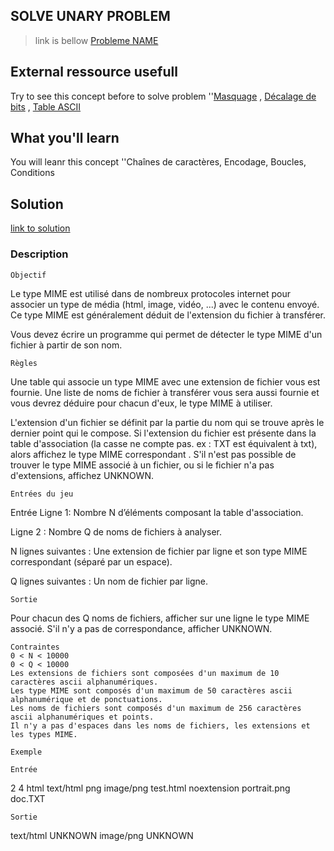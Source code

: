 ## SOLVE UNARY PROBLEM
 >link is bellow
[Probleme NAME](https://www.codingame.com/ide/puzzle/mime-type)

## External ressource usefull
Try to see this concept before to solve problem
 ''[Masquage](https://fr.wikipedia.org/wiki/Masquage) , [Décalage de bits](https://fr.wikipedia.org/wiki/Op%C3%A9ration_bit_%C3%A0_bit#D.C3.A9calages_de_bit) , [Table ASCII](http://ascii.cl/)

## What you'll learn
You will leanr this concept
 ''Chaînes de caractères, Encodage, Boucles, Conditions

## Solution
[link to solution](./nameOfFile-Solution.js)

### Description

    Objectif
Le type MIME est utilisé dans de nombreux protocoles internet pour associer un type de média (html, image, vidéo, ...) avec le contenu envoyé. Ce type MIME est généralement déduit de l'extension du fichier à transférer.

Vous devez écrire un programme qui permet de détecter le type MIME d'un fichier à partir de son nom.

    Règles
Une table qui associe un type MIME avec une extension de fichier vous est fournie. Une liste de noms de fichier à transférer vous sera aussi fournie et vous devrez déduire pour chacun d'eux, le type MIME à utiliser.

L'extension d'un fichier se définit par la partie du nom qui se trouve après le dernier point qui le compose.
Si l'extension du fichier est présente dans la table d'association (la casse ne compte pas. ex : TXT est équivalent à txt), alors affichez le type MIME correspondant . S'il n'est pas possible de trouver le type MIME associé à un fichier, ou si le fichier n'a pas d'extensions, affichez UNKNOWN.

    Entrées du jeu
Entrée
Ligne 1: Nombre N d’éléments composant la table d'association. 

Ligne 2 : Nombre Q de noms de fichiers à analyser.

N lignes suivantes : Une extension de fichier par ligne et son type MIME correspondant (séparé par un espace).

Q lignes suivantes : Un nom de fichier par ligne.

    Sortie
Pour chacun des Q noms de fichiers, afficher sur une ligne le type MIME associé. S'il n'y a pas de correspondance, afficher UNKNOWN.

    Contraintes
    0 < N < 10000
    0 < Q < 10000
    Les extensions de fichiers sont composées d'un maximum de 10 caractères ascii alphanumériques.
    Les type MIME sont composés d'un maximum de 50 caractères ascii alphanumérique et de ponctuations.
    Les noms de fichiers sont composés d'un maximum de 256 caractères ascii alphanumériques et points.
    Il n'y a pas d'espaces dans les noms de fichiers, les extensions et les types MIME.

    Exemple

    Entrée
2
4
html text/html
png image/png
test.html
noextension
portrait.png
doc.TXT

    Sortie
text/html
UNKNOWN
image/png
UNKNOWN